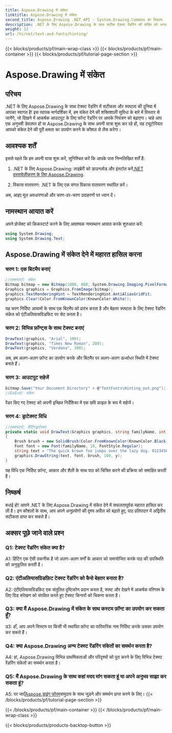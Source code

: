 ```yaml
---
title: Aspose.Drawing में संकेत
linktitle: Aspose.Drawing में संकेत
second_title: Aspose.Drawing .NET API - System.Drawing.Common का विकल्प
description: .NET के लिए Aspose.Drawing के साथ सटीक टेक्स्ट रेंडरिंग की शक्ति को अनलॉक करें। क्रिस्टल-स्पष्ट फ़ॉन्ट के लिए संकेत तकनीक में महारत हासिल करें।
weight: 12
url: /hi/net/text-and-fonts/hinting/
---
```


{{< blocks/products/pf/main-wrap-class >}}
{{< blocks/products/pf/main-container >}}
{{< blocks/products/pf/tutorial-page-section >}}

# Aspose.Drawing में संकेत

## परिचय

.NET के लिए Aspose.Drawing के साथ टेक्स्ट रेंडरिंग में सटीकता और स्पष्टता की दुनिया में आपका स्वागत है! इस व्यापक मार्गदर्शिका में, हम संकेत देने की शक्तिशाली सुविधा के बारे में विस्तार से जानेंगे, जो दिखने में आकर्षक आउटपुट के लिए फॉन्ट रेंडरिंग पर आपके नियंत्रण को बढ़ाएगा। चाहे आप एक अनुभवी डेवलपर हों या Aspose.Drawing के साथ अपनी यात्रा शुरू कर रहे हों, यह ट्यूटोरियल आपको संकेत देने की पूरी क्षमता का उपयोग करने के कौशल से लैस करेगा।

## आवश्यक शर्तें

इससे पहले कि हम अपनी यात्रा शुरू करें, सुनिश्चित करें कि आपके पास निम्नलिखित शर्तें हैं:

1.  .NET के लिए Aspose.Drawing: लाइब्रेरी को डाउनलोड और इंस्टॉल करें[.NET दस्तावेज़ीकरण के लिए Aspose.Drawing](https://reference.aspose.com/drawing/net/).

2. विकास वातावरण: .NET के लिए एक संगत विकास वातावरण स्थापित करें।

अब, आइए मूल अवधारणाओं और चरण-दर-चरण उदाहरणों पर ध्यान दें।

## नामस्थान आयात करें

अपने प्रोजेक्ट को किकस्टार्ट करने के लिए आवश्यक नामस्थान आयात करके शुरुआत करें:

```csharp
using System.Drawing;
using System.Drawing.Text;
```

## Aspose.Drawing में संकेत देने में महारत हासिल करना

### चरण 1: एक बिटमैप बनाएं

```csharp
//एक्सस्टार्ट: संकेत
Bitmap bitmap = new Bitmap(1000, 800, System.Drawing.Imaging.PixelFormat.Format32bppPArgb);
Graphics graphics = Graphics.FromImage(bitmap);
graphics.TextRenderingHint = TextRenderingHint.AntiAliasGridFit;
graphics.Clear(Color.FromKnownColor(KnownColor.White));
```

यह चरण निर्दिष्ट आयामों के साथ एक बिटमैप को प्रारंभ करता है और बेहतर स्पष्टता के लिए टेक्स्ट रेंडरिंग संकेत को एंटीअलियासग्रिडफिट पर सेट करता है।

### चरण 2: विभिन्न फ़ॉन्ट्स के साथ टेक्स्ट बनाएं

```csharp
DrawText(graphics, "Arial", 100);
DrawText(graphics, "Times New Roman", 200);
DrawText(graphics, "Verdana", 300);
```

अब, हम अलग-अलग फ़ॉन्ट का उपयोग करके और बिटमैप पर अलग-अलग ऊर्ध्वाधर स्थिति में टेक्स्ट बनाते हैं।

### चरण 3: आउटपुट सहेजें

```csharp
bitmap.Save("Your Document Directory" + @"TextFonts\Hinting_out.png");
//ExEnd: संकेत
```

रेंडर किए गए टेक्स्ट को अपनी इच्छित निर्देशिका में एक छवि फ़ाइल के रूप में सहेजें।

### चरण 4: ड्राटेक्स्ट विधि

```csharp
//एक्सस्टार्ट: हिंटिंगड्राटेक्स्ट
private static void DrawText(Graphics graphics, string familyName, int y)
{
    Brush brush = new SolidBrush(Color.FromKnownColor(KnownColor.Black));
    Font font = new Font(familyName, 10, FontStyle.Regular);
    string text = "The quick brown fox jumps over the lazy dog. 0123456789 ~!@#$%^&*()_+-={}[];':\"<>?/,.\\№`";
    graphics.DrawString(text, font, brush, 100, y);
}
```

यह विधि एक निर्दिष्ट फ़ॉन्ट, आकार और शैली के साथ पाठ को चित्रित करने की प्रक्रिया को समाहित करती है।

## निष्कर्ष

बधाई हो! आपने .NET के लिए Aspose.Drawing में संकेत देने में सफलतापूर्वक महारत हासिल कर ली है। इन कौशलों के साथ, आप अपने अनुप्रयोगों की दृश्य अपील को बढ़ाते हुए, पाठ प्रतिपादन में अद्वितीय सटीकता प्राप्त कर सकते हैं।

## अक्सर पूछे जाने वाले प्रश्न

### Q1: टेक्स्ट रेंडरिंग संकेत क्या है?

A1: हिंटिंग एक ऐसी तकनीक है जो अलग-अलग वर्णों के आकार को समायोजित करके पाठ की उपस्थिति को अनुकूलित करती है।

### Q2: एंटीअलियासग्रिडफ़िट टेक्स्ट रेंडरिंग को कैसे बेहतर बनाता है?

A2: एंटीएलियासग्रिडफ़िट एक संतुलित दृष्टिकोण प्रदान करता है, स्पष्ट और देखने में आकर्षक परिणाम के लिए ग्रिड संरेखण को संरक्षित करते हुए टेक्स्ट किनारों को चिकना करता है।

### Q3: क्या मैं Aspose.Drawing में संकेत के साथ कस्टम फ़ॉन्ट का उपयोग कर सकता हूँ?

उ3: हाँ, आप अपने सिस्टम पर किसी भी स्थापित फ़ॉन्ट का पारिवारिक नाम निर्दिष्ट करके उसका उपयोग कर सकते हैं।

### Q4: क्या Aspose.Drawing अन्य टेक्स्ट रेंडरिंग संकेतों का समर्थन करता है?

A4: हां, Aspose.Drawing विभिन्न प्राथमिकताओं और परिदृश्यों को पूरा करने के लिए विभिन्न टेक्स्ट रेंडरिंग संकेतों का समर्थन करता है।

### Q5: मैं Aspose.Drawing के साथ कहां मदद मांग सकता हूं या अपने अनुभव साझा कर सकता हूं?

 A5: पर जाएँ[Aspose.ड्राइंग फोरम](https://forum.aspose.com/c/diagram/17)समुदाय के साथ जुड़ने और समर्थन प्राप्त करने के लिए।
{{< /blocks/products/pf/tutorial-page-section >}}

{{< /blocks/products/pf/main-container >}}
{{< /blocks/products/pf/main-wrap-class >}}

{{< blocks/products/products-backtop-button >}}

